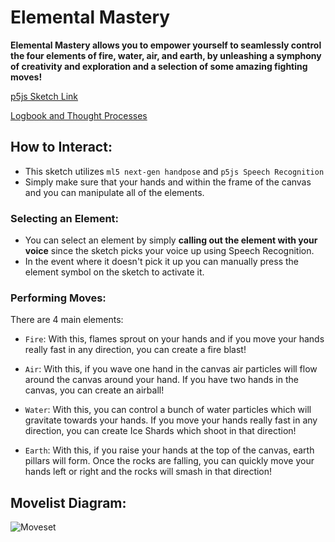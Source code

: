 # Elemental Mastery

**Elemental Mastery allows you to empower yourself to seamlessly control the four elements of fire, water, air, and earth, by unleashing a symphony of creativity and exploration and a selection of some amazing fighting moves!** 

[p5js Sketch Link](https://editor.p5js.org/awesomeadi00/sketches/dcigSOv5k)

[Logbook and Thought Processes](https://wp.nyu.edu/ap7146_mymlablog/final-project-elemental-mastery/)

## How to Interact: 

- This sketch utilizes `ml5 next-gen handpose` and `p5js Speech Recognition`
- Simply make sure that your hands and within the frame of the canvas and you can manipulate all of the elements.

### Selecting an Element: 

- You can select an element by simply **calling out the element with your voice** since the sketch picks your voice up using Speech Recognition.
- In the event where it doesn't pick it up you can manually press the element symbol on the sketch to activate it.

### Performing Moves: 

There are 4 main elements: 

- `Fire`: With this, flames sprout on your hands and if you move your hands really fast in any direction, you can create a fire blast!

- `Air`: With this, if you wave one hand in the canvas air particles will flow around the canvas around your hand. If you have two hands in the canvas, you can create an airball!

- `Water`: With this, you can control a bunch of water particles which will gravitate towards your hands. If you move your hands really fast in any direction, you can create Ice Shards which shoot in that direction!

- `Earth`: With this, if you raise your hands at the top of the canvas, earth pillars will form. Once the rocks are falling, you can quickly move your hands left or right and the rocks will smash in that direction!

## Movelist Diagram: 
![Moveset](https://github.com/awesomeadi00/Elemental-Mastery/assets/32769394/5f87b8f8-e89b-40e7-a049-320aeabb1116)
